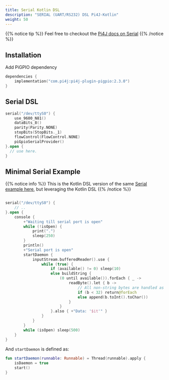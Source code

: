 ```yaml
---
title: Serial Kotlin DSL
description: "SERIAL (UART/RS232) DSL Pi4J-Kotlin"
weight: 50
---
```


{{% notice tip %}}
Feel free to checkout the [Pi4J docs on Serial](/documentation/io-examples/serial/)
{{% /notice %}}

## Installation

Add PiGPIO dependency
```kotlin
dependencies {
    implementation("com.pi4j:pi4j-plugin-pigpio:2.3.0")
}
```

## Serial DSL

```kotlin
serial("/dev/ttyS0") {
    use_9600_N81()
    dataBits_8()
    parity(Parity.NONE)
    stopBits(StopBits._1)
    flowControl(FlowControl.NONE)
    piGpioSerialProvider()
}.open {
  // use here. 
}
```

## Minimal Serial Example

{{% notice info %}}
This is the Kotlin DSL version of the same [Serial example here](/documentation/io-examples/serial#code-example), but leveraging the Kotlin DSL
{{% /notice %}}

```kotlin

serial("/dev/ttyS0") {
    // ..
}.open {
    console {
        +"Waiting till serial port is open"
        while (!isOpen) {
            print(".")
            sleep(250)
        }
        println()
        +"Serial port is open"
        startDaemon {
            inputStream.bufferedReader().use {
                while (true) {
                    if (available() != 0) sleep(10)
                    else buildString {
                        (0 until available()).forEach { _ ->
                            readByte().let { b ->
                                // All non-string bytes are handled as line breaks
                                if (b < 32) return@forEach
                                else append(b.toInt().toChar())
                            }
                        }
                    }.also { +"Data: '$it'" }
                }
            }
        }
        while (isOpen) sleep(500)
    }
}
```

And `startDaemon` is defined as:
``` kotlin
fun startDaemon(runnable: Runnable) = Thread(runnable).apply {
    isDaemon = true
    start()
}
```